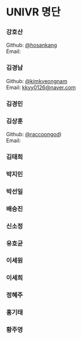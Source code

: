 # UNIVR 명단
### 강호산
Github: [@hosankang](https://github.com/hosankang)  
Email: 

### 김경남 
Github: [@kimkyeongnam](https://github.com/kimkyeongnam)  
Email: kkyy0126@naver.com

### 김경민

### 김상훈 
Github: [@raccoongod](https://github.com/raccoongod))  
Email: 

### 김태희 

### 박지민

### 박선일 

### 배승진 

### 신소정 

### 유호균 

### 이세원 

### 이세희 

### 정혜주 

### 홍기태 

### 황주영 
